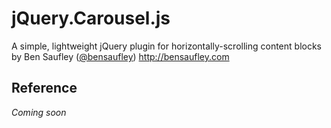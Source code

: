 # jQuery.Carousel.js #

A simple, lightweight jQuery plugin for horizontally-scrolling content blocks
by Ben Saufley ([@bensaufley](http://twitter.com/bensaufley))
<http://bensaufley.com>

## Reference ##

*Coming soon*